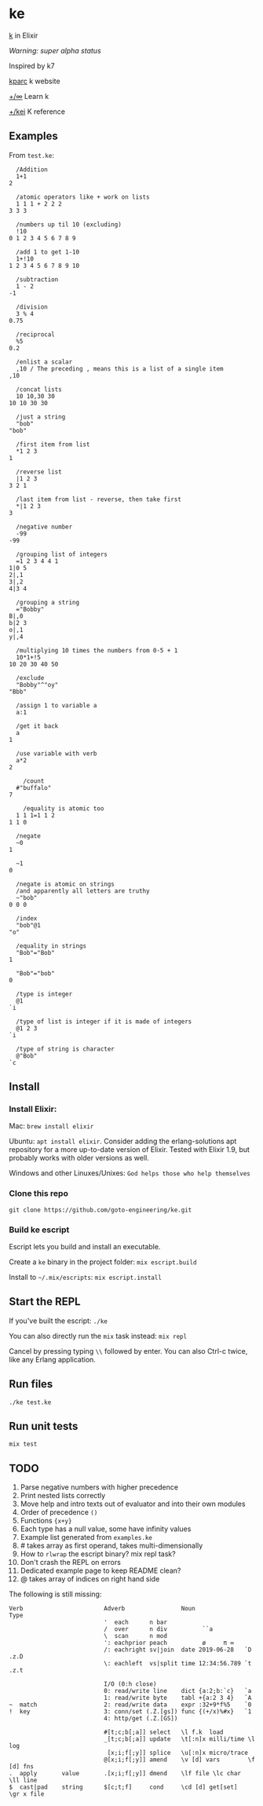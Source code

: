 # ke

[k](https://en.wikipedia.org/wiki/K_(programming_language)) in Elixir

*Warning: super alpha status*

Inspired by k7

[kparc](http://kparc.com) k website

[+/∞](https://kcc.kparc.io) Learn k

[+/kei](https://ref.kparc.io/) K reference

## Examples

From `test.ke`:
```
  /Addition
  1+1
2

  /atomic operators like + work on lists
  1 1 1 + 2 2 2
3 3 3

  /numbers up til 10 (excluding)
  !10
0 1 2 3 4 5 6 7 8 9

  /add 1 to get 1-10
  1+!10
1 2 3 4 5 6 7 8 9 10

  /subtraction
  1 - 2
-1

  /division
  3 % 4
0.75

  /reciprocal
  %5
0.2

  /enlist a scalar
  ,10 / The preceding , means this is a list of a single item
,10

  /concat lists
  10 10,30 30
10 10 30 30

  /just a string
  "bob"
"bob"

  /first item from list
  *1 2 3
1

  /reverse list
  |1 2 3
3 2 1

  /last item from list - reverse, then take first
  *|1 2 3
3

  /negative number
  -99
-99

  /grouping list of integers
  =1 2 3 4 4 1
1|0 5
2|,1
3|,2
4|3 4

  /grouping a string
  ="Bobby"
B|,0
b|2 3
o|,1
y|,4

  /multiplying 10 times the numbers from 0-5 + 1
  10*1+!5
10 20 30 40 50
  
  /exclude
  "Bobby"^"oy"
"Bbb"

  /assign 1 to variable a
  a:1

  /get it back
  a
1

  /use variable with verb
  a*2
2

	/count
  #"buffalo"
7

	/equality is atomic too
  1 1 1=1 1 2
1 1 0

  /negate
  ~0
1

  ~1
0

  /negate is atomic on strings
  /and apparently all letters are truthy
  ~"bob"
0 0 0

  /index
  "bob"@1
"o"

  /equality in strings
  "Bob"="Bob"
1

  "Bob"="bob"
0

  /type is integer
  @1
`i

  /type of list is integer if it is made of integers
  @1 2 3
`i

  /type of string is character
  @"Bob"
`c
```

## Install

### Install Elixir:

Mac:
`brew install elixir`

Ubuntu:
`apt install elixir`. Consider adding the erlang-solutions apt repository for a more up-to-date version of Elixir. Tested with Elixir 1.9, but probably works with older versions as well.

Windows and other Linuxes/Unixes:
`God helps those who help themselves`

### Clone this repo

`git clone https://github.com/goto-engineering/ke.git`

### Build ke escript

Escript lets you build and install an executable.

Create a `ke` binary in the project folder:
`mix escript.build`

Install to `~/.mix/escripts`:
`mix escript.install`

## Start the REPL

If you've built the escript:
`./ke`

You can also directly run the `mix` task instead:
`mix repl`

Cancel by pressing typing `\\` followed by enter. You can also Ctrl-c twice, like any Erlang application.

## Run files

`./ke test.ke`

## Run unit tests

`mix test`

## TODO

1. Parse negative numbers with higher precedence
1. Print nested lists correctly
1. Move help and intro texts out of evaluator and into their own modules
1. Order of precedence `()`
1. Functions `{x+y}`
1. Each type has a null value, some have infinity values
1. Example list generated from `examples.ke`
1. \# takes array as first operand, takes multi-dimensionally
1. How to `rlwrap` the escript binary? mix repl task?
1. Don't crash the REPL on errors
1. Dedicated example page to keep README clean?
1. @ takes array of indices on right hand side


The following is still missing:
```
Verb                       Adverb                Noun              Type
                           '  each      n bar
                           /  over      n div          ``a
                           \  scan      n mod
                           ': eachprior peach          ø     π ∞
                           /: eachright sv|join  date 2019-06-28   `D .z.D
                           \: eachleft  vs|split time 12:34:56.789 `t .z.t
                      
                           I/O (0:h close)
                           0: read/write line    dict {a:2;b:`c}   `a
                           1: read/write byte    tabl +{a:2 3 4}   `A
~  match                   2: read/write data    expr :32+9*f%5    `0
!  key                     3: conn/set (.Z.[gs]) func {(+/x)%#x}   `1
                           4: http/get (.Z.[GS])

                           #[t;c;b[;a]] select   \l f.k  load
                           _[t;c;b[;a]] update   \t[:n]x milli/time \l log
                            [x;i;f[;y]] splice   \u[:n]x micro/trace
                           @[x;i;f[;y]] amend    \v [d] vars        \f [d] fns
.  apply       value       .[x;i;f[;y]] dmend    \lf file \lc char  \ll line
$  cast|pad    string      $[c;t;f]     cond     \cd [d] get[set]   \gr x file
```
